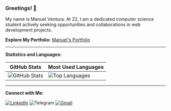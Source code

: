 ### Greetings! 👋

My name is Manuel Ventura. At 22, I am a dedicated computer science student actively seeking opportunities and collaborations in web development projects.

**Explore My Portfolio:** [Manuel's Portfolio](https://manuelventura.vercel.app/)

---

**Statistics and Languages:**

| GitHub Stats                                                                                      | Most Used Languages                                                                                   |
|---------------------------------------------------------------------------------------------------|-------------------------------------------------------------------------------------------------------|
| ![GitHub Stats](https://github-readme-stats.vercel.app/api?username=Manuel-AC-Ventura&show_icons=true&theme=radical) | ![Top Languages](https://github-readme-stats.vercel.app/api/top-langs/?username=Manuel-AC-Ventura&layout=compact&theme=radical) |

---

**Connect with Me:**

[![LinkedIn](https://img.shields.io/badge/LinkedIn-0077B5?style=for-the-badge&logo=linkedin&logoColor=white)](https://www.linkedin.com/in/manuel-ac-ventura/)
![Telegram](https://img.shields.io/badge/Telegram-2CA5E0?style=for-the-badge&logo=telegram&logoColor=white) <!-- Missing link -->
[![Gmail](https://img.shields.io/badge/Gmail-D14836?style=for-the-badge&logo=gmail&logoColor=white)](mailto:nelo.manuel.790@gmail.com)
